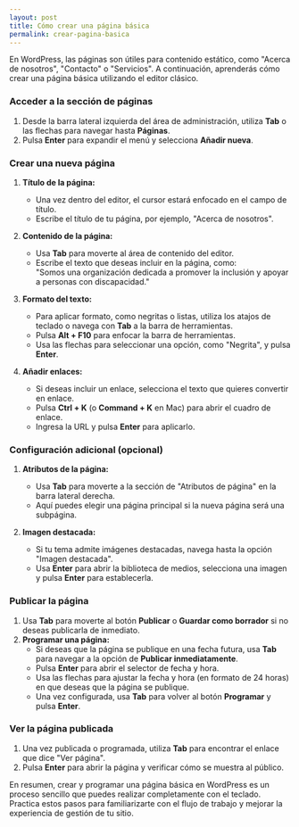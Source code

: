 ```yaml
---
layout: post
title: Cómo crear una página básica
permalink: crear-pagina-basica
---
```


En WordPress, las páginas son útiles para contenido estático, como "Acerca de nosotros", "Contacto" o "Servicios". A continuación, aprenderás cómo crear una página básica utilizando el editor clásico.

### Acceder a la sección de páginas

1. Desde la barra lateral izquierda del área de administración, utiliza **Tab** o las flechas para navegar hasta **Páginas**.  
2. Pulsa **Enter** para expandir el menú y selecciona **Añadir nueva**.

### Crear una nueva página

1. **Título de la página:**  
   - Una vez dentro del editor, el cursor estará enfocado en el campo de título.  
   - Escribe el título de tu página, por ejemplo, "Acerca de nosotros".

2. **Contenido de la página:**  
   - Usa **Tab** para moverte al área de contenido del editor.  
   - Escribe el texto que deseas incluir en la página, como:  
     "Somos una organización dedicada a promover la inclusión y apoyar a personas con discapacidad."

3. **Formato del texto:**  
   - Para aplicar formato, como negritas o listas, utiliza los atajos de teclado o navega con **Tab** a la barra de herramientas.  
   - Pulsa **Alt + F10** para enfocar la barra de herramientas.  
   - Usa las flechas para seleccionar una opción, como "Negrita", y pulsa **Enter**.

4. **Añadir enlaces:**  
   - Si deseas incluir un enlace, selecciona el texto que quieres convertir en enlace.  
   - Pulsa **Ctrl + K** (o **Command + K** en Mac) para abrir el cuadro de enlace.  
   - Ingresa la URL y pulsa **Enter** para aplicarlo.

### Configuración adicional (opcional)

1. **Atributos de la página:**  
   - Usa **Tab** para moverte a la sección de "Atributos de página" en la barra lateral derecha.  
   - Aquí puedes elegir una página principal si la nueva página será una subpágina.

2. **Imagen destacada:**  
   - Si tu tema admite imágenes destacadas, navega hasta la opción "Imagen destacada".  
   - Usa **Enter** para abrir la biblioteca de medios, selecciona una imagen y pulsa **Enter** para establecerla.

### Publicar la página

1. Usa **Tab** para moverte al botón **Publicar** o **Guardar como borrador** si no deseas publicarla de inmediato.  
2. **Programar una página:**  
   - Si deseas que la página se publique en una fecha futura, usa **Tab** para navegar a la opción de **Publicar inmediatamente**.
   - Pulsa **Enter** para abrir el selector de fecha y hora.  
   - Usa las flechas para ajustar la fecha y hora (en formato de 24 horas) en que deseas que la página se publique.  
   - Una vez configurada, usa **Tab** para volver al botón **Programar** y pulsa **Enter**.

### Ver la página publicada

1. Una vez publicada o programada, utiliza **Tab** para encontrar el enlace que dice "Ver página".  
2. Pulsa **Enter** para abrir la página y verificar cómo se muestra al público.

En resumen, crear y programar una página básica en WordPress es un proceso sencillo que puedes realizar completamente con el teclado. Practica estos pasos para familiarizarte con el flujo de trabajo y mejorar la experiencia de gestión de tu sitio.
